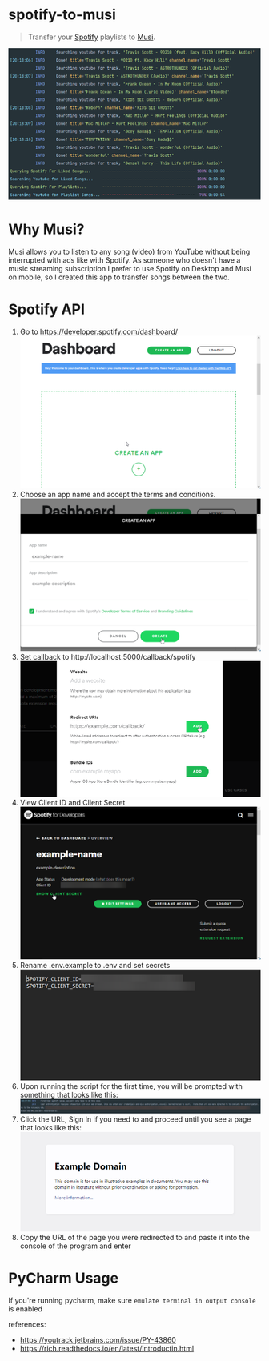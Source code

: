 # spotify-to-musi

> Transfer your [Spotify](https://spotify.com) playlists to [Musi](https://feelthemusi.com).

![banner](./.github/assets/banner.png)

# Why Musi?

Musi allows you to listen to any song (video) from YouTube without being interrupted with ads like with Spotify.
As someone who doesn't have a music streaming subscription I prefer to use Spotify on Desktop and Musi on mobile,
so I created this app to transfer songs between the two.

# Spotify API

1. Go to https://developer.spotify.com/dashboard/ \
   ![Dashboard](./.github/assets/dashboard.png)
2. Choose an app name and accept the terms and conditions. \
   ![CREATE AN APP](./.github/assets/create-an-app.png)
3. Set callback to http://localhost:5000/callback/spotify \
   ![Set Callback](./.github/assets/set-callback.png)
4. View Client ID and Client Secret \
   ![SHOW CLIENT SECRET](./.github/assets/show-client-secret.png)
5. Rename .env.example to .env and set secrets \
   ![.env file](./.github/assets/dotenv-file.png)
6. Upon running the script for the first time, you will be prompted with something that looks like this: \
   ![first time setup](./.github/assets/first-time-setup.png)
7. Click the URL, Sign In if you need to and proceed until you see a page that looks like this: \
   ![img.png](.github/assets/example.com.png)
8. Copy the URL of the page you were redirected to and paste it into the console of the program and enter

# PyCharm Usage

If you're running pycharm, make sure `emulate terminal in output console` is enabled<br>

references:

- https://youtrack.jetbrains.com/issue/PY-43860
- https://rich.readthedocs.io/en/latest/introductin.html
